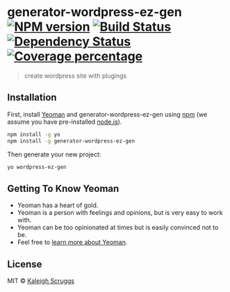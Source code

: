 # generator-wordpress-ez-gen [![NPM version][npm-image]][npm-url] [![Build Status][travis-image]][travis-url] [![Dependency Status][daviddm-image]][daviddm-url] [![Coverage percentage][coveralls-image]][coveralls-url]
> create wordpress site with plugings

## Installation

First, install [Yeoman](http://yeoman.io) and generator-wordpress-ez-gen using [npm](https://www.npmjs.com/) (we assume you have pre-installed [node.js](https://nodejs.org/)).

```bash
npm install -g yo
npm install -g generator-wordpress-ez-gen
```

Then generate your new project:

```bash
yo wordpress-ez-gen
```

## Getting To Know Yeoman

 * Yeoman has a heart of gold.
 * Yeoman is a person with feelings and opinions, but is very easy to work with.
 * Yeoman can be too opinionated at times but is easily convinced not to be.
 * Feel free to [learn more about Yeoman](http://yeoman.io/).

## License

MIT © [Kaleigh Scruggs]()


[npm-image]: https://badge.fury.io/js/generator-wordpress-ez-gen.svg
[npm-url]: https://npmjs.org/package/generator-wordpress-ez-gen
[travis-image]: https://travis-ci.com/klgh/generator-wordpress-ez-gen.svg?branch=master
[travis-url]: https://travis-ci.com/klgh/generator-wordpress-ez-gen
[daviddm-image]: https://david-dm.org/klgh/generator-wordpress-ez-gen.svg?theme=shields.io
[daviddm-url]: https://david-dm.org/klgh/generator-wordpress-ez-gen
[coveralls-image]: https://coveralls.io/repos/klgh/generator-wordpress-ez-gen/badge.svg
[coveralls-url]: https://coveralls.io/r/klgh/generator-wordpress-ez-gen
